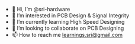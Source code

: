 - 👋 Hi, I’m @sri-hardware
- 👀 I’m interested in PCB Design & Signal Integrity
- 🌱 I’m currently learning High Speed Designing
- 💞️ I’m looking to collaborate on PCB Designing
- 📫 How to reach me learnings.sri@gmail.com

<!---
sri-hardware/sri-hardware is a ✨ special ✨ repository because its `README.md` (this file) appears on your GitHub profile.
You can click the Preview link to take a look at your changes.
--->
